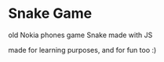 # Snake Game
old Nokia phones game Snake made with JS

made for learning purposes, and for fun too :)